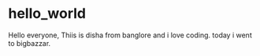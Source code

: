 # hello_world
Hello everyone,
Thiis is disha from banglore and i love coding.
today i went to bigbazzar.
